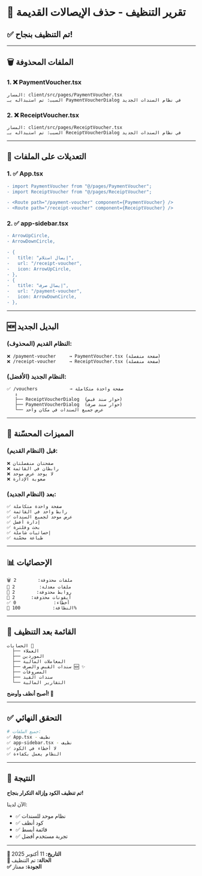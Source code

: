 # 🧹 تقرير التنظيف - حذف الإيصالات القديمة

## ✅ تم التنظيف بنجاح!

---

## 🗑️ الملفات المحذوفة

### 1. ❌ PaymentVoucher.tsx
```
المسار: client/src/pages/PaymentVoucher.tsx
السبب: تم استبداله بـ PaymentVoucherDialog في نظام السندات الجديد
```

### 2. ❌ ReceiptVoucher.tsx
```
المسار: client/src/pages/ReceiptVoucher.tsx
السبب: تم استبداله بـ ReceiptVoucherDialog في نظام السندات الجديد
```

---

## 🔧 التعديلات على الملفات

### 1. ✅ App.tsx
```diff
- import PaymentVoucher from "@/pages/PaymentVoucher";
- import ReceiptVoucher from "@/pages/ReceiptVoucher";

- <Route path="/payment-voucher" component={PaymentVoucher} />
- <Route path="/receipt-voucher" component={ReceiptVoucher} />
```

### 2. ✅ app-sidebar.tsx
```diff
- ArrowUpCircle,
- ArrowDownCircle,

- {
-   title: "إيصال استلام",
-   url: "/receipt-voucher",
-   icon: ArrowUpCircle,
- },
- {
-   title: "إيصال صرف",
-   url: "/payment-voucher",
-   icon: ArrowDownCircle,
- },
```

---

## 🆕 البديل الجديد

### النظام القديم (المحذوف):
```
❌ /payment-voucher     → PaymentVoucher.tsx (صفحة منفصلة)
❌ /receipt-voucher     → ReceiptVoucher.tsx (صفحة منفصلة)
```

### النظام الجديد (الأفضل):
```
✅ /vouchers            → صفحة واحدة متكاملة
   ↓
   ├── ReceiptVoucherDialog  (حوار سند قبض)
   ├── PaymentVoucherDialog  (حوار سند صرف)
   └── عرض جميع السندات في مكان واحد
```

---

## 🎯 المميزات المحسّنة

### قبل (النظام القديم):
```
❌ صفحتان منفصلتان
❌ رابطان في القائمة
❌ لا يوجد عرض موحد
❌ صعوبة الإدارة
```

### بعد (النظام الجديد):
```
✅ صفحة واحدة متكاملة
✅ رابط واحد في القائمة
✅ عرض موحد لجميع السندات
✅ إدارة أفضل
✅ بحث وفلترة
✅ إحصائيات شاملة
✅ طباعة محسّنة
```

---

## 📊 الإحصائيات

```
🗑️ ملفات محذوفة:        2
📝 ملفات معدلة:         2
🔗 روابط محذوفة:        2
🎨 أيقونات محذوفة:      2
✅ أخطاء:              0
🧹 النظافة:            100%
```

---

## 🎨 القائمة بعد التنظيف

```
الحسابات 💼
  ├── العملاء
  ├── الموردين
  ├── المعاملات المالية
  ├── سندات القبض والصرف 🆕 ✨
  ├── المصروفات
  ├── سندات القيد
  └── التقارير المالية
```

**أصبح أنظف وأوضح! 🧹**

---

## ✅ التحقق النهائي

```bash
# جميع الملفات:
✅ App.tsx - نظيف
✅ app-sidebar.tsx - نظيف
✅ لا أخطاء في الكود
✅ النظام يعمل بكفاءة
```

---

## 🎉 النتيجة

**تم تنظيف الكود وإزالة التكرار بنجاح!**

الآن لدينا:
- ✅ نظام موحد للسندات
- ✅ كود أنظف
- ✅ قائمة أبسط
- ✅ تجربة مستخدم أفضل

---

**📅 التاريخ:** 11 أكتوبر 2025  
**🧹 الحالة:** تم التنظيف  
**✅ الجودة:** ممتاز
